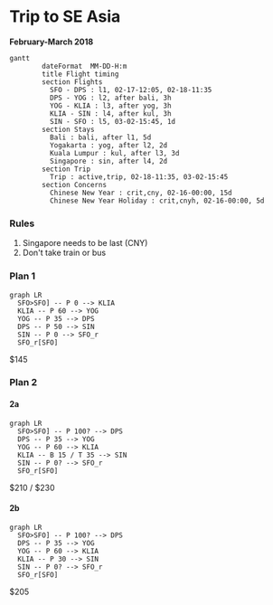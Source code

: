 # Trip to SE Asia
**February-March 2018**

```mermaid
gantt
        dateFormat  MM-DD-H:m
        title Flight timing
        section Flights
          SFO - DPS : l1, 02-17-12:05, 02-18-11:35
          DPS - YOG : l2, after bali, 3h
          YOG - KLIA : l3, after yog, 3h
          KLIA - SIN : l4, after kul, 3h
          SIN - SFO : l5, 03-02-15:45, 1d
        section Stays
          Bali : bali, after l1, 5d
          Yogakarta : yog, after l2, 2d
          Kuala Lumpur : kul, after l3, 3d
          Singapore : sin, after l4, 2d
        section Trip
          Trip : active,trip, 02-18-11:35, 03-02-15:45
        section Concerns
          Chinese New Year : crit,cny, 02-16-00:00, 15d
          Chinese New Year Holiday : crit,cnyh, 02-16-00:00, 5d

```

  <!-- - Fly SFO - KLIA ( / )
Kuala Lumpur
  - Fly KLIA - DPS ( $40 )
  - Fly KLIA - YOG ( $60 )
Indonesia
  - Fly within ( $35 )
  - Fly DPS - SIN ( $50 )
  - Fly YOG - SIN ( $100 )
Singapore
  - Fly SIN - SFO ( / )


  - Fly SFO - KLIA ( +$100 )
Bali
  - Fly DPS - KLIA ()
Kuala Lumpur
  - Fly KLIA - KLIA ()
Singapore -->

### Rules
1. Singapore needs to be last (CNY)
2. Don't take train or bus

### Plan 1
```mermaid
graph LR
  SFO>SFO] -- P 0 --> KLIA
  KLIA -- P 60 --> YOG
  YOG -- P 35 --> DPS
  DPS -- P 50 --> SIN
  SIN -- P 0 --> SFO_r
  SFO_r[SFO]
```
\$145
### Plan 2
#### 2a
```mermaid
graph LR
  SFO>SFO] -- P 100? --> DPS
  DPS -- P 35 --> YOG
  YOG -- P 60 --> KLIA
  KLIA -- B 15 / T 35 --> SIN
  SIN -- P 0? --> SFO_r
  SFO_r[SFO]
```
\$210 / \$230
#### 2b
```mermaid
graph LR
  SFO>SFO] -- P 100? --> DPS
  DPS -- P 35 --> YOG
  YOG -- P 60 --> KLIA
  KLIA -- P 30 --> SIN
  SIN -- P 0? --> SFO_r
  SFO_r[SFO]
```
\$205
